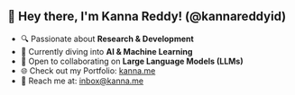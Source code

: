 ## 👋 Hey there, I'm Kanna Reddy! (@kannareddyid)

- 🔍 Passionate about **Research & Development**
- 🌱 Currently diving into **AI & Machine Learning**
- 🤝 Open to collaborating on **Large Language Models (LLMs)**
- 🌐 Check out my Portfolio: [kanna.me](https://kanna.me)
- 📧 Reach me at: inbox@kanna.me
